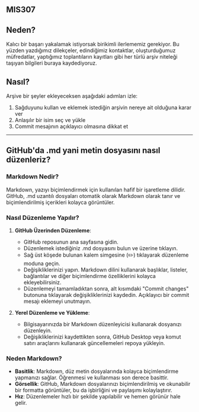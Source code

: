 ## MIS307
## Neden?
Kalıcı bir başarı yakalamak istiyorsak birikimli ilerlememiz gerekiyor. Bu yüzden yazdığımız dilekçeler, edindiğimiz kontaktlar, oluşturduğumuz müfredatlar, yaptığımız toplantıların kayıtları gibi her türlü arşiv niteleği taşıyan bilgileri buraya kaydediyoruz.

## Nasıl?
Arşive bir şeyler ekleyeceksen aşağıdaki adımları izle:
1. Sağduyunu kullan ve eklemek istediğin arşivin nereye ait olduğuna karar ver
2. Anlaşılır bir isim seç ve yükle
3. Commit mesajının açıklayıcı olmasına dikkat et

---

## GitHub'da .md yani metin dosyasını nasıl düzenleriz?

### Markdown Nedir?

Markdown, yazıyı biçimlendirmek için kullanılan hafif bir işaretleme dilidir. GitHub, .md uzantılı dosyaları otomatik olarak Markdown olarak tanır ve biçimlendirilmiş içerikleri kolayca görüntüler.

### Nasıl Düzenleme Yapılır?

1. **GitHub Üzerinden Düzenleme**:
   - GitHub reposunun ana sayfasına gidin.
   - Düzenlemek istediğiniz .md dosyasını bulun ve üzerine tıklayın.
   - Sağ üst köşede bulunan kalem simgesine (✏️) tıklayarak düzenleme moduna geçin.
   - Değişikliklerinizi yapın. Markdown dilini kullanarak başlıklar, listeler, bağlantılar ve diğer biçimlendirme özelliklerini kolayca ekleyebilirsiniz.
   - Düzenlemeyi tamamladıktan sonra, alt kısımdaki "Commit changes" butonuna tıklayarak değişikliklerinizi kaydedin. Açıklayıcı bir commit mesajı eklemeyi unutmayın.

2. **Yerel Düzenleme ve Yükleme**:
   - Bilgisayarınızda bir Markdown düzenleyicisi kullanarak dosyanızı düzenleyin.
   - Değişikliklerinizi kaydettikten sonra, GitHub Desktop veya komut satırı araçlarını kullanarak güncellemeleri repoya yükleyin.

### Neden Markdown?

- **Basitlik**: Markdown, düz metin dosyalarında kolayca biçimlendirme yapmanızı sağlar. Öğrenmesi ve kullanması son derece basittir.
- **Görsellik**: GitHub, Markdown dosyalarınızı biçimlendirilmiş ve okunabilir bir formatta görüntüler, bu da işbirliğini ve paylaşımı kolaylaştırır.
- **Hız**: Düzenlemeler hızlı bir şekilde yapılabilir ve hemen görünür hale gelir.

